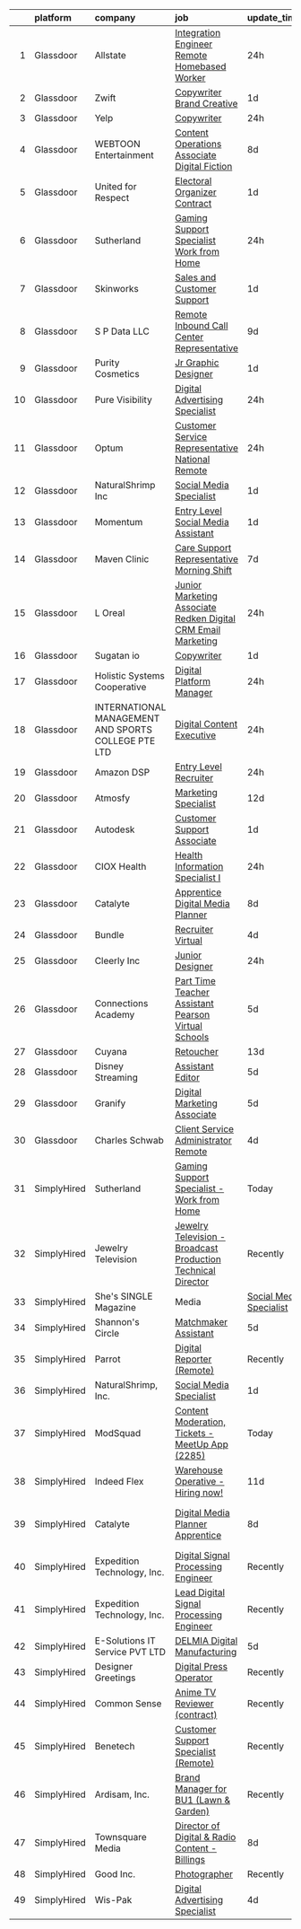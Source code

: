 

|    | platform    | company                                              | job                                                                                                                                                                                                                                                                                                                                                                                                                                                                                                                                                                                                                                                                                                                                                                                                                                                                                                                                                                                                                                                                                                                                                                                                                                                                                                                                                                                                                                                                                                                                                                                                                  | update_time   | location                        |
|---:|:------------|:-----------------------------------------------------|:---------------------------------------------------------------------------------------------------------------------------------------------------------------------------------------------------------------------------------------------------------------------------------------------------------------------------------------------------------------------------------------------------------------------------------------------------------------------------------------------------------------------------------------------------------------------------------------------------------------------------------------------------------------------------------------------------------------------------------------------------------------------------------------------------------------------------------------------------------------------------------------------------------------------------------------------------------------------------------------------------------------------------------------------------------------------------------------------------------------------------------------------------------------------------------------------------------------------------------------------------------------------------------------------------------------------------------------------------------------------------------------------------------------------------------------------------------------------------------------------------------------------------------------------------------------------------------------------------------------------|:--------------|:--------------------------------|
|  1 | Glassdoor   | Allstate                                             | [Integration Engineer    Remote Homebased Worker ](https://www.glassdoor.com/partner/jobListing.htm?pos=102&ao=1110586&s=58&guid=00000182f2c9de00aaad421fe65f395b&src=GD_JOB_AD&t=SR&vt=w&cs=1_247ae280&cb=1661930692699&jobListingId=1008104553716&cpc=1160948BCBA38B5B&jrtk=3-0-1gbpcjniki4kn801-1gbpcjnj6g2p2800-28ee62b21341b103--6NYlbfkN0BLH0BMQoDn-yw6Urt952hBm1JLFZ7WpBxND2cMIOjOqbFVk94wXfJol2fCSe2VsLzS4U9HTwnV1pMCYt4hW9_CaxxNcQi8A_IUZQ3n7n3DjU25fRvgLNJug6023kCtX0iKZvmJe23x_Sqci0Vmc8ZWsLSScJwXO4Z_1zW_d1cZ7_VQ1k4Fcv3LYqoFN-9mwicWjc5-Mhwhb2ZFVeEa26vxFf5lgObCSzFE4pYpUlI8KfewGhOX_93bwPlTMCuO6aK3CMhmcYDCcWzwzNDs9_d_xFuDbF6In4VlPDzSueBmsHbUaz8WW3gUzVXxdr4nObu6MyoyxvZyk1PD_iQB1gh0zMd67xljcy3kl6uWTKFLflMxVqivR5zotAQ723paMWc3QHBEkMQlu8DzG8yRI14ZorplVqZEqMxvH20VAY_RTkoVkxA4K3ohmCW_2ytnhSlxes2MWrbFN5F9BnT7v0iTt43l0vY2oZJQmy5EapQZWVSOncRIqLlxmVlYDOPUr_4n-BmGgzpThuBWRiGs4bYCY2WYWRI5lkaDfuB_rom0rm8FASDKlmtRf_6TCbVVSdpIulqzxA15ojDsGsNmcyCvYHWJOCoBIeHs38HFzWwhRWSyyVbKvzOoR3KHCAxtQVSrkzFKZFhh4Ca0iUvfhGvnDrUFqQ9EeEmUFKuGj2nzeYdLBYg22ZEkdXovab_CU6Cr6hw94zaz88Iw1tjS_peIu7zFzO4Q2MnyBF2T1sDQEew97RLeU-xDp4LM-_Jormp6InLUxHv7C5MWIQ5iSrMMqzAG2-oaEMcReF6Z6q3WBFcAIIl4iucJ9q3T0Uk0XHX2skikcibZGN5zhyi0N0guNxm-Uur-94ycsqljYGY3F0kUlZM40dEjBhVOKJyxOqpt0G3sgCTyT6fLZTh3pg9_xCIr-L0fZS0zZM7cdfIhy_TYLkSsFqNQCQrSuKHulig6z16BzD9eciteqdhihBZg86KVQ1omnUyzuostu-al4GJpEQWwem2G4jo2X0eXXk4F9YLW5AcLVM4PzLZkcisgXKCRwAF7VxJHoODR5pQDR9gXs--HnzHOAjSITTBBVvVle5HyQy_mPAiamgI-I29m8xt4CRjHt1-xvMFcIcJ7g0eXMbRyKrx0OKFepdyXQKan8OJApVCycgkht_weqyLEDoZnNQO_T7BIA8NhlYlkkpKiqmE4KEjIVHlEPy6U-fc%3D) | 24h           | Remote                          |
|  2 | Glassdoor   | Zwift                                                | [Copywriter  Brand   Creative](https://www.glassdoor.com/partner/jobListing.htm?pos=122&ao=1136043&s=58&guid=00000182f2c9de00aaad421fe65f395b&src=GD_JOB_AD&t=SR&vt=w&ea=1&cs=1_3a577700&cb=1661930692701&jobListingId=1008101852015&jrtk=3-0-1gbpcjniki4kn801-1gbpcjnj6g2p2800-e71bc3cc755fbe10-)                                                                                                                                                                                                                                                                                                                                                                                                                                                                                                                                                                                                                                                                                                                                                                                                                                                                                                                                                                                                                                                                                                                                                                                                                                                                                                                   | 1d            | Long Beach, CA                  |
|  3 | Glassdoor   | Yelp                                                 | [Copywriter](https://www.glassdoor.com/partner/jobListing.htm?pos=108&ao=1136043&s=58&guid=00000182f2c9de00aaad421fe65f395b&src=GD_JOB_AD&t=SR&vt=w&cs=1_7aa82f30&cb=1661930692699&jobListingId=1008104240905&jrtk=3-0-1gbpcjniki4kn801-1gbpcjnj6g2p2800-53c6ac9a3844dcf8-)                                                                                                                                                                                                                                                                                                                                                                                                                                                                                                                                                                                                                                                                                                                                                                                                                                                                                                                                                                                                                                                                                                                                                                                                                                                                                                                                          | 24h           | Remote                          |
|  4 | Glassdoor   | WEBTOON Entertainment                                | [Content Operations Associate  Digital Fiction](https://www.glassdoor.com/partner/jobListing.htm?pos=121&ao=1136043&s=58&guid=00000182f2c9de00aaad421fe65f395b&src=GD_JOB_AD&t=SR&vt=w&cs=1_69723f27&cb=1661930692701&jobListingId=1008087491106&jrtk=3-0-1gbpcjniki4kn801-1gbpcjnj6g2p2800-9403d4cef0bbff9b-)                                                                                                                                                                                                                                                                                                                                                                                                                                                                                                                                                                                                                                                                                                                                                                                                                                                                                                                                                                                                                                                                                                                                                                                                                                                                                                       | 8d            | Los Angeles, CA                 |
|  5 | Glassdoor   | United for Respect                                   | [Electoral Organizer  Contract ](https://www.glassdoor.com/partner/jobListing.htm?pos=128&ao=1136043&s=58&guid=00000182f2c9de00aaad421fe65f395b&src=GD_JOB_AD&t=SR&vt=w&cs=1_cd9005ad&cb=1661930692701&jobListingId=1008101279267&jrtk=3-0-1gbpcjniki4kn801-1gbpcjnj6g2p2800-5f8143ead20fd8d8-)                                                                                                                                                                                                                                                                                                                                                                                                                                                                                                                                                                                                                                                                                                                                                                                                                                                                                                                                                                                                                                                                                                                                                                                                                                                                                                                      | 1d            | Remote                          |
|  6 | Glassdoor   | Sutherland                                           | [Gaming Support Specialist   Work from Home](https://www.glassdoor.com/partner/jobListing.htm?pos=104&ao=1136043&s=58&guid=00000182f2c9de00aaad421fe65f395b&src=GD_JOB_AD&t=SR&vt=w&ea=1&cs=1_d3e32041&cb=1661930692699&jobListingId=1008103871749&jrtk=3-0-1gbpcjniki4kn801-1gbpcjnj6g2p2800-73dad82099ddf784-)                                                                                                                                                                                                                                                                                                                                                                                                                                                                                                                                                                                                                                                                                                                                                                                                                                                                                                                                                                                                                                                                                                                                                                                                                                                                                                     | 24h           | Remote                          |
|  7 | Glassdoor   | Skinworks                                            | [Sales and Customer Support](https://www.glassdoor.com/partner/jobListing.htm?pos=126&ao=1136043&s=58&guid=00000182f2c9de00aaad421fe65f395b&src=GD_JOB_AD&t=SR&vt=w&ea=1&cs=1_ace0bf6b&cb=1661930692701&jobListingId=1008102506056&jrtk=3-0-1gbpcjniki4kn801-1gbpcjnj6g2p2800-bda191df8a9700c7-)                                                                                                                                                                                                                                                                                                                                                                                                                                                                                                                                                                                                                                                                                                                                                                                                                                                                                                                                                                                                                                                                                                                                                                                                                                                                                                                     | 1d            | Remote                          |
|  8 | Glassdoor   | S P Data LLC                                         | [Remote Inbound Call Center Representative](https://www.glassdoor.com/partner/jobListing.htm?pos=125&ao=1136043&s=58&guid=00000182f2c9de00aaad421fe65f395b&src=GD_JOB_AD&t=SR&vt=w&ea=1&cs=1_33291cc1&cb=1661930692701&jobListingId=1008084140949&jrtk=3-0-1gbpcjniki4kn801-1gbpcjnj6g2p2800-99af7dfc73ac0849-)                                                                                                                                                                                                                                                                                                                                                                                                                                                                                                                                                                                                                                                                                                                                                                                                                                                                                                                                                                                                                                                                                                                                                                                                                                                                                                      | 9d            | Detroit, MI                     |
|  9 | Glassdoor   | Purity Cosmetics                                     | [Jr Graphic Designer](https://www.glassdoor.com/partner/jobListing.htm?pos=118&ao=1136043&s=58&guid=00000182f2c9de00aaad421fe65f395b&src=GD_JOB_AD&t=SR&vt=w&ea=1&cs=1_9732547f&cb=1661930692702&jobListingId=1008101533885&jrtk=3-0-1gbpcjniki4kn801-1gbpcjnj6g2p2800-ce38bd30433b8142-)                                                                                                                                                                                                                                                                                                                                                                                                                                                                                                                                                                                                                                                                                                                                                                                                                                                                                                                                                                                                                                                                                                                                                                                                                                                                                                                            | 1d            | Remote                          |
| 10 | Glassdoor   | Pure Visibility                                      | [Digital Advertising Specialist](https://www.glassdoor.com/partner/jobListing.htm?pos=101&ao=1110586&s=58&guid=00000182f2c9de00aaad421fe65f395b&src=GD_JOB_AD&t=SR&vt=w&ea=1&cs=1_ac2f88f4&cb=1661930692699&jobListingId=1008103995624&cpc=0C139D4CAD5A6DB2&jrtk=3-0-1gbpcjniki4kn801-1gbpcjnj6g2p2800-2a2acc3f9456b692--6NYlbfkN0AZiaPZyccuKjlre0e0RaBFeO48J0QExrO5hcuLctOVaB564pNz9C24d5V5qJMYDip9RoGmbOZEgmaQmK9X8L246o_0sRzmq3XqBQbAaqFit3PqQFwbHYZKBrODRJVjT_s7mPwvrj3rqcHdqkjAe5VLUX1YBiqJ_ZIcTwSIXD65N9AL0z08d-BsRroWwpR1VInyo4ZnJ6b-DMsa4ldcNGOQgkjafgHk_8VKBcknClEAmJtpGP479eiLYIyh-CUnaYYxmcgnabgLzO2WiP7hTDBi0JjaD_zTMy8Kj112F6qkIoo9HK7CeXQ9ANvKFW95Xo7XyxjubvhNDUzE6gGzguM7sceiKCo2JeVANh9V4gNCmeUUDUBeI3Y4e9sWD9bvf0Z0rj2nkB4RkG1kBmCnNzznVNDJIsilp3ecvj6j-6jB6PpOdFTq8s5Zf5Bm_VlJ4k7guldsPqxc0sQ9_jcfEPpH4ua_XdI4o2DTjg718qu1luvoHosCMlQrOJtbFBP5kIw%3D)                                                                                                                                                                                                                                                                                                                                                                                                                                                                                                                                                                                                                                                                                                                                              | 24h           | Remote                          |
| 11 | Glassdoor   | Optum                                                | [Customer Service Representative   National Remote](https://www.glassdoor.com/partner/jobListing.htm?pos=109&ao=1136043&s=58&guid=00000182f2c9de00aaad421fe65f395b&src=GD_JOB_AD&t=SR&vt=w&cs=1_b03a5e91&cb=1661930692699&jobListingId=1008104969451&jrtk=3-0-1gbpcjniki4kn801-1gbpcjnj6g2p2800-70abf90ba75fe2d2-)                                                                                                                                                                                                                                                                                                                                                                                                                                                                                                                                                                                                                                                                                                                                                                                                                                                                                                                                                                                                                                                                                                                                                                                                                                                                                                   | 24h           | Dallas, TX                      |
| 12 | Glassdoor   | NaturalShrimp  Inc                                   | [Social Media Specialist](https://www.glassdoor.com/partner/jobListing.htm?pos=116&ao=1136043&s=58&guid=00000182f2c9de00aaad421fe65f395b&src=GD_JOB_AD&t=SR&vt=w&ea=1&cs=1_93fa5a40&cb=1661930692700&jobListingId=1008101611114&jrtk=3-0-1gbpcjniki4kn801-1gbpcjnj6g2p2800-d8d74d3732d7de08-)                                                                                                                                                                                                                                                                                                                                                                                                                                                                                                                                                                                                                                                                                                                                                                                                                                                                                                                                                                                                                                                                                                                                                                                                                                                                                                                        | 1d            | Remote                          |
| 13 | Glassdoor   | Momentum                                             | [Entry Level Social Media Assistant](https://www.glassdoor.com/partner/jobListing.htm?pos=110&ao=1136043&s=58&guid=00000182f2c9de00aaad421fe65f395b&src=GD_JOB_AD&t=SR&vt=w&ea=1&cs=1_9ae5cee4&cb=1661930692699&jobListingId=1008100893776&jrtk=3-0-1gbpcjniki4kn801-1gbpcjnj6g2p2800-d76f63fda0572fff-)                                                                                                                                                                                                                                                                                                                                                                                                                                                                                                                                                                                                                                                                                                                                                                                                                                                                                                                                                                                                                                                                                                                                                                                                                                                                                                             | 1d            | Chicago, IL                     |
| 14 | Glassdoor   | Maven Clinic                                         | [Care Support Representative  Morning Shift ](https://www.glassdoor.com/partner/jobListing.htm?pos=117&ao=1136043&s=58&guid=00000182f2c9de00aaad421fe65f395b&src=GD_JOB_AD&t=SR&vt=w&ea=1&cs=1_3b256026&cb=1661930692700&jobListingId=1008088602227&jrtk=3-0-1gbpcjniki4kn801-1gbpcjnj6g2p2800-8f612d7906feec98-)                                                                                                                                                                                                                                                                                                                                                                                                                                                                                                                                                                                                                                                                                                                                                                                                                                                                                                                                                                                                                                                                                                                                                                                                                                                                                                    | 7d            | New York, NY                    |
| 15 | Glassdoor   | L Oreal                                              | [Junior Marketing Associate   Redken Digital  CRM   Email Marketing](https://www.glassdoor.com/partner/jobListing.htm?pos=112&ao=1136043&s=58&guid=00000182f2c9de00aaad421fe65f395b&src=GD_JOB_AD&t=SR&vt=w&cs=1_f78d1d94&cb=1661930692700&jobListingId=1008104278623&jrtk=3-0-1gbpcjniki4kn801-1gbpcjnj6g2p2800-4de994b6b5e567c7-)                                                                                                                                                                                                                                                                                                                                                                                                                                                                                                                                                                                                                                                                                                                                                                                                                                                                                                                                                                                                                                                                                                                                                                                                                                                                                  | 24h           | New York, NY                    |
| 16 | Glassdoor   | Sugatan io                                           | [Copywriter](https://www.glassdoor.com/partner/jobListing.htm?pos=119&ao=1136043&s=58&guid=00000182f2c9de00aaad421fe65f395b&src=GD_JOB_AD&t=SR&vt=w&ea=1&cs=1_2cf50480&cb=1661930692700&jobListingId=1008102383631&jrtk=3-0-1gbpcjniki4kn801-1gbpcjnj6g2p2800-5a878ed429dc0766-)                                                                                                                                                                                                                                                                                                                                                                                                                                                                                                                                                                                                                                                                                                                                                                                                                                                                                                                                                                                                                                                                                                                                                                                                                                                                                                                                     | 1d            | Remote                          |
| 17 | Glassdoor   | Holistic Systems Cooperative                         | [Digital Platform Manager](https://www.glassdoor.com/partner/jobListing.htm?pos=107&ao=1136043&s=58&guid=00000182f2c9de00aaad421fe65f395b&src=GD_JOB_AD&t=SR&vt=w&ea=1&cs=1_6f070b5f&cb=1661930692699&jobListingId=1008104115734&jrtk=3-0-1gbpcjniki4kn801-1gbpcjnj6g2p2800-25029ce26ad7701c-)                                                                                                                                                                                                                                                                                                                                                                                                                                                                                                                                                                                                                                                                                                                                                                                                                                                                                                                                                                                                                                                                                                                                                                                                                                                                                                                       | 24h           | Remote                          |
| 18 | Glassdoor   | INTERNATIONAL MANAGEMENT AND SPORTS COLLEGE PTE  LTD | [Digital Content Executive](https://www.glassdoor.com/partner/jobListing.htm?pos=114&ao=1136043&s=58&guid=00000182f2c9de00aaad421fe65f395b&src=GD_JOB_AD&t=SR&vt=w&cs=1_7cbb9b96&cb=1661930692700&jobListingId=1008103335342&jrtk=3-0-1gbpcjniki4kn801-1gbpcjnj6g2p2800-6ebdb647a996453f-)                                                                                                                                                                                                                                                                                                                                                                                                                                                                                                                                                                                                                                                                                                                                                                                                                                                                                                                                                                                                                                                                                                                                                                                                                                                                                                                           | 24h           | Marina, CA                      |
| 19 | Glassdoor   | Amazon DSP                                           | [Entry Level Recruiter](https://www.glassdoor.com/partner/jobListing.htm?pos=130&ao=1136043&s=58&guid=00000182f2c9de00aaad421fe65f395b&src=GD_JOB_AD&t=SR&vt=w&ea=1&cs=1_4f7d49e3&cb=1661930692702&jobListingId=1008104018821&jrtk=3-0-1gbpcjniki4kn801-1gbpcjnj6g2p2800-36e57b4eb40c17e4-)                                                                                                                                                                                                                                                                                                                                                                                                                                                                                                                                                                                                                                                                                                                                                                                                                                                                                                                                                                                                                                                                                                                                                                                                                                                                                                                          | 24h           | San Diego, CA                   |
| 20 | Glassdoor   | Atmosfy                                              | [Marketing Specialist](https://www.glassdoor.com/partner/jobListing.htm?pos=120&ao=1136043&s=58&guid=00000182f2c9de00aaad421fe65f395b&src=GD_JOB_AD&t=SR&vt=w&ea=1&cs=1_722dadb2&cb=1661930692701&jobListingId=1008078990297&jrtk=3-0-1gbpcjniki4kn801-1gbpcjnj6g2p2800-999e3b3fcba144ec-)                                                                                                                                                                                                                                                                                                                                                                                                                                                                                                                                                                                                                                                                                                                                                                                                                                                                                                                                                                                                                                                                                                                                                                                                                                                                                                                           | 12d           | Remote                          |
| 21 | Glassdoor   | Autodesk                                             | [Customer Support Associate](https://www.glassdoor.com/partner/jobListing.htm?pos=129&ao=1136043&s=58&guid=00000182f2c9de00aaad421fe65f395b&src=GD_JOB_AD&t=SR&vt=w&cs=1_1272162b&cb=1661930692701&jobListingId=1008101743976&jrtk=3-0-1gbpcjniki4kn801-1gbpcjnj6g2p2800-d95b9a06f623aced-)                                                                                                                                                                                                                                                                                                                                                                                                                                                                                                                                                                                                                                                                                                                                                                                                                                                                                                                                                                                                                                                                                                                                                                                                                                                                                                                          | 1d            | Denver, CO                      |
| 22 | Glassdoor   | CIOX Health                                          | [Health Information Specialist I](https://www.glassdoor.com/partner/jobListing.htm?pos=113&ao=1136043&s=58&guid=00000182f2c9de00aaad421fe65f395b&src=GD_JOB_AD&t=SR&vt=w&cs=1_c093f983&cb=1661930692700&jobListingId=1008104764414&jrtk=3-0-1gbpcjniki4kn801-1gbpcjnj6g2p2800-e0ff6db2f515d8b6-)                                                                                                                                                                                                                                                                                                                                                                                                                                                                                                                                                                                                                                                                                                                                                                                                                                                                                                                                                                                                                                                                                                                                                                                                                                                                                                                     | 24h           | Remote                          |
| 23 | Glassdoor   | Catalyte                                             | [Apprentice Digital Media Planner](https://www.glassdoor.com/partner/jobListing.htm?pos=103&ao=1110586&s=58&guid=00000182f2c9de00aaad421fe65f395b&src=GD_JOB_AD&t=SR&vt=w&cs=1_7514dbd3&cb=1661930692699&jobListingId=1008086474019&cpc=2CAED5C921A5F994&jrtk=3-0-1gbpcjniki4kn801-1gbpcjnj6g2p2800-f45e398b96a66371--6NYlbfkN0A6HPwldSVX6OGPWZzTw4TzYO7p1USA1TWZHvILz6bp-mu-_0SI90A1YLGret9B53mSqUSHGrSCwvKZJB1yCURnhWlOiIZqUsnCKwXO891Ktiu0iXXvf6zf0HlAiyuaiJjVdbTVFjK1bFbwEn1fc5M0SXasoTZ0l4TDRpbQ-ofPjhVEMpgSO0c6CEpOACZHQQb2iZcvgsQ136dicKj6SWdc0huikWgIONaqoGR0qyd8hP-maB6y75u_b1957A3pVd9f_qLtnZ-9KryHGliCc25h90yTZuB-ULvdErojVP7JvX9xWFwzfthGwJv1eZnw_PCq7spJgSM6g5Vr1AQs3zFcbIYZXjuutU4bC--_3u03Hg5evWIMbKoN7FQGc8XlYBgui96sVAYWLFJeA2n5ppCUVyI1_f7ht7yC8PgQBQs5L9Q0UpR2YbqCy5BmNBU0NU2PVgiErMEwlAGpBx8OqJFH)                                                                                                                                                                                                                                                                                                                                                                                                                                                                                                                                                                                                                                                                                                                                                                                               | 8d            | Raleigh, NC                     |
| 24 | Glassdoor   | Bundle                                               | [Recruiter  Virtual ](https://www.glassdoor.com/partner/jobListing.htm?pos=105&ao=1136043&s=58&guid=00000182f2c9de00aaad421fe65f395b&src=GD_JOB_AD&t=SR&vt=w&ea=1&cs=1_d5d0fb4f&cb=1661930692699&jobListingId=1008097700774&jrtk=3-0-1gbpcjniki4kn801-1gbpcjnj6g2p2800-ca5aa58577ee571d-)                                                                                                                                                                                                                                                                                                                                                                                                                                                                                                                                                                                                                                                                                                                                                                                                                                                                                                                                                                                                                                                                                                                                                                                                                                                                                                                            | 4d            | Remote                          |
| 25 | Glassdoor   | Cleerly  Inc                                         | [Junior Designer](https://www.glassdoor.com/partner/jobListing.htm?pos=124&ao=1136043&s=58&guid=00000182f2c9de00aaad421fe65f395b&src=GD_JOB_AD&t=SR&vt=w&cs=1_f39eea62&cb=1661930692701&jobListingId=1008103853934&jrtk=3-0-1gbpcjniki4kn801-1gbpcjnj6g2p2800-6458236a07d28e22-)                                                                                                                                                                                                                                                                                                                                                                                                                                                                                                                                                                                                                                                                                                                                                                                                                                                                                                                                                                                                                                                                                                                                                                                                                                                                                                                                     | 24h           | Denver, CO                      |
| 26 | Glassdoor   | Connections Academy                                  | [Part Time Teacher Assistant  Pearson Virtual Schools](https://www.glassdoor.com/partner/jobListing.htm?pos=123&ao=1136043&s=58&guid=00000182f2c9de00aaad421fe65f395b&src=GD_JOB_AD&t=SR&vt=w&cs=1_964cbfad&cb=1661930692701&jobListingId=1008094360804&jrtk=3-0-1gbpcjniki4kn801-1gbpcjnj6g2p2800-025914be475ad94a-)                                                                                                                                                                                                                                                                                                                                                                                                                                                                                                                                                                                                                                                                                                                                                                                                                                                                                                                                                                                                                                                                                                                                                                                                                                                                                                | 5d            | Remote                          |
| 27 | Glassdoor   | Cuyana                                               | [Retoucher](https://www.glassdoor.com/partner/jobListing.htm?pos=106&ao=1136043&s=58&guid=00000182f2c9de00aaad421fe65f395b&src=GD_JOB_AD&t=SR&vt=w&ea=1&cs=1_a9c9dda7&cb=1661930692699&jobListingId=1008077258320&jrtk=3-0-1gbpcjniki4kn801-1gbpcjnj6g2p2800-9ae3522354860c4b-)                                                                                                                                                                                                                                                                                                                                                                                                                                                                                                                                                                                                                                                                                                                                                                                                                                                                                                                                                                                                                                                                                                                                                                                                                                                                                                                                      | 13d           | Remote                          |
| 28 | Glassdoor   | Disney Streaming                                     | [Assistant Editor](https://www.glassdoor.com/partner/jobListing.htm?pos=111&ao=1136043&s=58&guid=00000182f2c9de00aaad421fe65f395b&src=GD_JOB_AD&t=SR&vt=w&cs=1_4a82b7e2&cb=1661930692699&jobListingId=1008093558329&jrtk=3-0-1gbpcjniki4kn801-1gbpcjnj6g2p2800-f2b5ab889ed6afe6-)                                                                                                                                                                                                                                                                                                                                                                                                                                                                                                                                                                                                                                                                                                                                                                                                                                                                                                                                                                                                                                                                                                                                                                                                                                                                                                                                    | 5d            | Culver City, CA                 |
| 29 | Glassdoor   | Granify                                              | [Digital Marketing Associate](https://www.glassdoor.com/partner/jobListing.htm?pos=127&ao=1136043&s=58&guid=00000182f2c9de00aaad421fe65f395b&src=GD_JOB_AD&t=SR&vt=w&ea=1&cs=1_433f7bdb&cb=1661930692701&jobListingId=1008095199132&jrtk=3-0-1gbpcjniki4kn801-1gbpcjnj6g2p2800-ec43ae8b53f7bbda-)                                                                                                                                                                                                                                                                                                                                                                                                                                                                                                                                                                                                                                                                                                                                                                                                                                                                                                                                                                                                                                                                                                                                                                                                                                                                                                                    | 5d            | Austin, TX                      |
| 30 | Glassdoor   | Charles Schwab                                       | [Client Service Administrator  Remote ](https://www.glassdoor.com/partner/jobListing.htm?pos=115&ao=1136043&s=58&guid=00000182f2c9de00aaad421fe65f395b&src=GD_JOB_AD&t=SR&vt=w&cs=1_9954f686&cb=1661930692700&jobListingId=1008096651836&jrtk=3-0-1gbpcjniki4kn801-1gbpcjnj6g2p2800-a67e5221592f3923-)                                                                                                                                                                                                                                                                                                                                                                                                                                                                                                                                                                                                                                                                                                                                                                                                                                                                                                                                                                                                                                                                                                                                                                                                                                                                                                               | 4d            | California                      |
| 31 | SimplyHired | Sutherland                                           | [Gaming Support Specialist - Work from Home](https://www.simplyhired.com/job/EA6eZxej0_IoOIPosEAZIsEojKn_W3LIteiHMVHtaN367ISrULID7A?q=digital+platform)                                                                                                                                                                                                                                                                                                                                                                                                                                                                                                                                                                                                                                                                                                                                                                                                                                                                                                                                                                                                                                                                                                                                                                                                                                                                                                                                                                                                                                                              | Today         | Remote +1 location              |
| 32 | SimplyHired | Jewelry Television                                   | [Jewelry Television - Broadcast Production Technical Director](https://www.simplyhired.com/job/8MwlsQlki7K0k5JM_ekdxE4L4LoYqsbOdbdnOHu1yMZcbRlicvwc3A?q=digital+platform)                                                                                                                                                                                                                                                                                                                                                                                                                                                                                                                                                                                                                                                                                                                                                                                                                                                                                                                                                                                                                                                                                                                                                                                                                                                                                                                                                                                                                                            | Recently      | Knoxville, TN                   |
| 33 | SimplyHired | She's SINGLE Magazine | Media                        | [Social Media Specialist](https://www.simplyhired.com/job/0-CbVXkW0CKeE1UDpapvQZnmBGSJgA53cz3kcrL_X1lyp_Z-N9UiyQ?q=digital+platform)                                                                                                                                                                                                                                                                                                                                                                                                                                                                                                                                                                                                                                                                                                                                                                                                                                                                                                                                                                                                                                                                                                                                                                                                                                                                                                                                                                                                                                                                                 | Recently      | Remote                          |
| 34 | SimplyHired | Shannon's Circle                                     | [Matchmaker Assistant](https://www.simplyhired.com/job/M_VRJ5F3VaggZBw7C_VvHXqIMh0zeOJqMj_qjAQ3i83E-JTC5i7C7w?q=digital+platform)                                                                                                                                                                                                                                                                                                                                                                                                                                                                                                                                                                                                                                                                                                                                                                                                                                                                                                                                                                                                                                                                                                                                                                                                                                                                                                                                                                                                                                                                                    | 5d            | Remote                          |
| 35 | SimplyHired | Parrot                                               | [Digital Reporter (Remote)](https://www.simplyhired.com/job/aW2n-A82cCdbipbq7GWQUqSA459L8D53S_Tgay8PcvC4ePhqkjL9rQ?q=digital+platform)                                                                                                                                                                                                                                                                                                                                                                                                                                                                                                                                                                                                                                                                                                                                                                                                                                                                                                                                                                                                                                                                                                                                                                                                                                                                                                                                                                                                                                                                               | Recently      | Ohio +1 location                |
| 36 | SimplyHired | NaturalShrimp, Inc.                                  | [Social Media Specialist](https://www.simplyhired.com/job/oz2_t6I5ZTGUUsRkbLv_yu8Q2dSPrEnLoz7-0nG6JA42zj6wKuSHkw?q=digital+platform)                                                                                                                                                                                                                                                                                                                                                                                                                                                                                                                                                                                                                                                                                                                                                                                                                                                                                                                                                                                                                                                                                                                                                                                                                                                                                                                                                                                                                                                                                 | 1d            | Remote                          |
| 37 | SimplyHired | ModSquad                                             | [Content Moderation, Tickets - MeetUp App (2285)](https://www.simplyhired.com/job/l1fngbn4D4m-qNO5EORiSmURJT3oY7RIrKHt0sH61FjAQ-CcnFsyUg?q=digital+platform)                                                                                                                                                                                                                                                                                                                                                                                                                                                                                                                                                                                                                                                                                                                                                                                                                                                                                                                                                                                                                                                                                                                                                                                                                                                                                                                                                                                                                                                         | Today         | Remote                          |
| 38 | SimplyHired | Indeed Flex                                          | [Warehouse Operative - Hiring now!](https://www.simplyhired.com/job/xn0VTD9rGSrZImgu0kDtx1lqpKmjr5Fyzlxy4Ir4bRvTyLisiiOhyQ?q=digital+platform)                                                                                                                                                                                                                                                                                                                                                                                                                                                                                                                                                                                                                                                                                                                                                                                                                                                                                                                                                                                                                                                                                                                                                                                                                                                                                                                                                                                                                                                                       | 11d           | Plano, TX                       |
| 39 | SimplyHired | Catalyte                                             | [Digital Media Planner Apprentice](https://www.simplyhired.com/job/aA_TGcWm3b0Gtze2c4Ijv0UiUG-IupbZq06OUdBcOghAT78ctqQOuw?q=digital+platform)                                                                                                                                                                                                                                                                                                                                                                                                                                                                                                                                                                                                                                                                                                                                                                                                                                                                                                                                                                                                                                                                                                                                                                                                                                                                                                                                                                                                                                                                        | 8d            | Raleigh-Durham, NC +8 locations |
| 40 | SimplyHired | Expedition Technology, Inc.                          | [Digital Signal Processing Engineer](https://www.simplyhired.com/job/VcmRH8R_zOQXpOGAQSVfF1YFc7ZrZnYfpeHbucsW7rCOrz3b1bug8A?q=digital+platform)                                                                                                                                                                                                                                                                                                                                                                                                                                                                                                                                                                                                                                                                                                                                                                                                                                                                                                                                                                                                                                                                                                                                                                                                                                                                                                                                                                                                                                                                      | Recently      | Herndon, VA                     |
| 41 | SimplyHired | Expedition Technology, Inc.                          | [Lead Digital Signal Processing Engineer](https://www.simplyhired.com/job/yHiy7Lv7Kl1qxwRX9tnOFGSBLbFfzUvszyuezmElZ0PXb2Bw26_Jhg?q=digital+platform)                                                                                                                                                                                                                                                                                                                                                                                                                                                                                                                                                                                                                                                                                                                                                                                                                                                                                                                                                                                                                                                                                                                                                                                                                                                                                                                                                                                                                                                                 | Recently      | Herndon, VA                     |
| 42 | SimplyHired | E-Solutions IT Service PVT LTD                       | [DELMIA Digital Manufacturing](https://www.simplyhired.com/job/8yt8tyFgaBWQGrYCihyXsxKAikm_cLeZjVDL4vF-BHBtFNG47FNLXA?q=digital+platform)                                                                                                                                                                                                                                                                                                                                                                                                                                                                                                                                                                                                                                                                                                                                                                                                                                                                                                                                                                                                                                                                                                                                                                                                                                                                                                                                                                                                                                                                            | 5d            | Remote                          |
| 43 | SimplyHired | Designer Greetings                                   | [Digital Press Operator](https://www.simplyhired.com/job/0GM25-_wMHMIlJu4EU3xV2AfLb68e2tlElEh9RVsLHunveaZNXQUOQ?q=digital+platform)                                                                                                                                                                                                                                                                                                                                                                                                                                                                                                                                                                                                                                                                                                                                                                                                                                                                                                                                                                                                                                                                                                                                                                                                                                                                                                                                                                                                                                                                                  | Recently      | Edison, NJ                      |
| 44 | SimplyHired | Common Sense                                         | [Anime TV Reviewer (contract)](https://www.simplyhired.com/job/J3T7Ki_6FhBOAc4uhZpauA60Jq25150bU9RluquzrcbGstm9JuP5CQ?q=digital+platform)                                                                                                                                                                                                                                                                                                                                                                                                                                                                                                                                                                                                                                                                                                                                                                                                                                                                                                                                                                                                                                                                                                                                                                                                                                                                                                                                                                                                                                                                            | Recently      | San Francisco, CA               |
| 45 | SimplyHired | Benetech                                             | [Customer Support Specialist (Remote)](https://www.simplyhired.com/job/dnifouyn3gY6Qbbu8NxhJodpDLWMiaoxWVwtTUaMPsalE1vjK-yCbA?q=digital+platform)                                                                                                                                                                                                                                                                                                                                                                                                                                                                                                                                                                                                                                                                                                                                                                                                                                                                                                                                                                                                                                                                                                                                                                                                                                                                                                                                                                                                                                                                    | Recently      | Remote                          |
| 46 | SimplyHired | Ardisam, Inc.                                        | [Brand Manager for BU1 (Lawn & Garden)](https://www.simplyhired.com/job/-RYuOm2B9UldID83Ew1owGQxvxIQCQbVuri6QR7W26UP1XnNe3HxNw?q=digital+platform)                                                                                                                                                                                                                                                                                                                                                                                                                                                                                                                                                                                                                                                                                                                                                                                                                                                                                                                                                                                                                                                                                                                                                                                                                                                                                                                                                                                                                                                                   | Recently      | Cumberland, WI                  |
| 47 | SimplyHired | Townsquare Media                                     | [Director of Digital & Radio Content - Billings](https://www.simplyhired.com/job/iak5gsQJU_g6grbC6okzE-RCKZUsJXe3GKcrwvfEPuIMlWm4DwjEHw?q=digital+platform)                                                                                                                                                                                                                                                                                                                                                                                                                                                                                                                                                                                                                                                                                                                                                                                                                                                                                                                                                                                                                                                                                                                                                                                                                                                                                                                                                                                                                                                          | 8d            | Billings, MT                    |
| 48 | SimplyHired | Good Inc.                                            | [Photographer](https://www.simplyhired.com/job/BdmQfCeSkzIL458WAWz9j9OBYff_uuVZYtUntAm4fFrAobW_Qp5_Ag?q=digital+platform)                                                                                                                                                                                                                                                                                                                                                                                                                                                                                                                                                                                                                                                                                                                                                                                                                                                                                                                                                                                                                                                                                                                                                                                                                                                                                                                                                                                                                                                                                            | Recently      | Remote                          |
| 49 | SimplyHired | Wis-Pak                                              | [Digital Advertising Specialist](https://www.simplyhired.com/job/A1HW3I49kWm2VaI9dcut1VxYjFY8LEbR-FwTzuoDpHH_xLsvoiFwWg?q=digital+platform)                                                                                                                                                                                                                                                                                                                                                                                                                                                                                                                                                                                                                                                                                                                                                                                                                                                                                                                                                                                                                                                                                                                                                                                                                                                                                                                                                                                                                                                                          | 4d            | Windsor, WI                     |